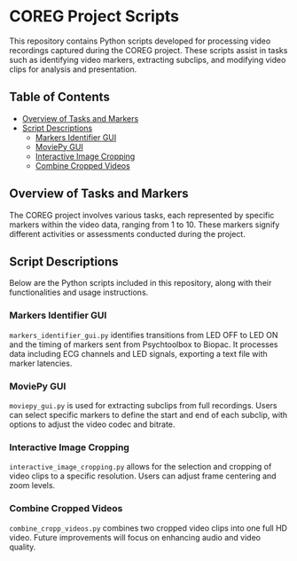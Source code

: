 # COREG Project Scripts
This repository contains Python scripts developed for processing video recordings captured during the COREG project. These scripts assist in tasks such as identifying video markers, extracting subclips, and modifying video clips for analysis and presentation.
## Table of Contents
- [Overview of Tasks and Markers](#overview-of-tasks-and-markers)
- [Script Descriptions](#script-descriptions)
  - [Markers Identifier GUI](#markers-identifier-gui)
  - [MoviePy GUI](#moviepy-gui)
  - [Interactive Image Cropping](#interactive-image-cropping)
  - [Combine Cropped Videos](#combine-cropped-videos)
## Overview of Tasks and Markers

The COREG project involves various tasks, each represented by specific markers within the video data, ranging from 1 to 10. These markers signify different activities or assessments conducted during the project.
## Script Descriptions

Below are the Python scripts included in this repository, along with their functionalities and usage instructions.

### Markers Identifier GUI

`markers_identifier_gui.py` identifies transitions from LED OFF to LED ON and the timing of markers sent from Psychtoolbox to Biopac. It processes data including ECG channels and LED signals, exporting a text file with marker latencies.

### MoviePy GUI

`moviepy_gui.py` is used for extracting subclips from full recordings. Users can select specific markers to define the start and end of each subclip, with options to adjust the video codec and bitrate.

### Interactive Image Cropping

`interactive_image_cropping.py` allows for the selection and cropping of video clips to a specific resolution. Users can adjust frame centering and zoom levels.

### Combine Cropped Videos

`combine_cropp_videos.py` combines two cropped video clips into one full HD video. Future improvements will focus on enhancing audio and video quality.
